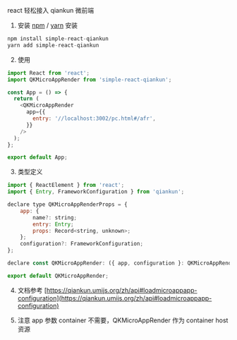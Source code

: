 react 轻松接入 qiankun 微前端

1. 安装 [npm](https://npmjs.org/) / [yarn](https://yarnpkg.com) 安装

```js
npm install simple-react-qiankun
yarn add simple-react-qiankun
```

2. 使用

```js
import React from 'react';
import QKMicroAppRender from 'simple-react-qiankun';

const App = () => {
  return (
    <QKMicroAppRender
      app={{
        entry: '//localhost:3002/pc.html#/afr',
      }}
    />
  );
};

export default App;
```

3. 类型定义

```js
import { ReactElement } from 'react';
import { Entry, FrameworkConfiguration } from 'qiankun';

declare type QKMicroAppRenderProps = {
    app: {
        name?: string;
        entry: Entry;
        props: Record<string, unknown>;
    };
    configuration?: FrameworkConfiguration;
};

declare const QKMicroAppRender: ({ app, configuration }: QKMicroAppRenderProps) => ReactElement;

export default QKMicroAppRender;


```

4. 文档参考 [https://qiankun.umijs.org/zh/api#loadmicroappapp-configuration](https://qiankun.umijs.org/zh/api#loadmicroappapp-configuration)

5. 注意 app 参数 container 不需要，QKMicroAppRender 作为 container host 资源
